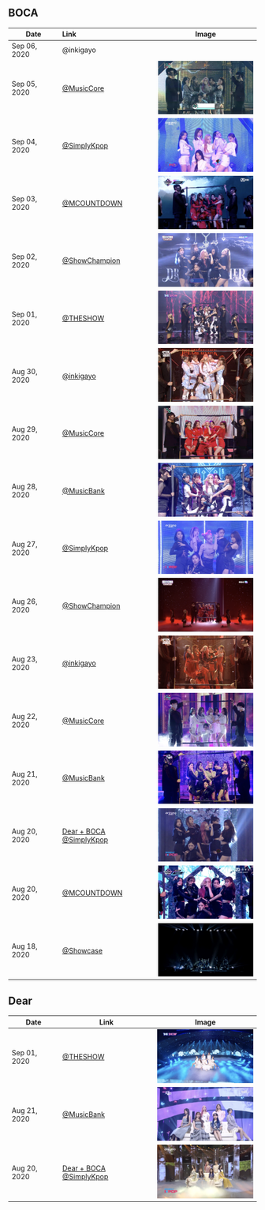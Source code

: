 ## BOCA

| Date         | Link                                                    |                            Image                             |
| ------------ | :------------------------------------------------------ | :----------------------------------------------------------: |
| Sep 06, 2020 | @inkigayo                                               |                                                              |
| Sep 05, 2020 | [@MusicCore](https://youtu.be/zdWr1mzAuaE)              | <img src="img/20200905_MusicCore.png" alt="20200905_MusicCore" style="zoom: 20%;" /> |
| Sep 04, 2020 | [@SimplyKpop](https://youtu.be/HXgnhKt_3d8)             | <img src="img/20200904_SimplyKpop.png" alt="20200904_SimplyKpop" style="zoom:20%;" /> |
| Sep 03, 2020 | [@MCOUNTDOWN](https://youtu.be/FTDsc8fnsMU)             | <img src="img/20200903_MCOUNTDOWN.png" alt="20200903_MCOUNTDOWN" style="zoom:20%;" /> |
| Sep 02, 2020 | [@ShowChampion](https://youtu.be/4M2ssnpHSfc)           | <img src="img/20200902_ShowChampion.png" alt="20200902_ShowChampion" style="zoom:20%;" /> |
| Sep 01, 2020 | [@THESHOW](https://youtu.be/nCX3ahB90Bc)                | <img src="img/20200901_TheShow.png" alt="20200901_TheShow" style="zoom:20%;" /> |
| Aug 30, 2020 | [@inkigayo](https://youtu.be/HdBzPGt2xBI)               | <img src="img/20200830_inkigayo.png" alt="20200830_inkigayo" style="zoom:20%;" /> |
| Aug 29, 2020 | [@MusicCore](https://youtu.be/oHmYxzF2tAY)              | <img src="img/20200829_MusicCore.png" alt="20200829_MusicCore" style="zoom:20%;" /> |
| Aug 28, 2020 | [@MusicBank](https://youtu.be/4GWE0ZChUJI)              | <img src="img/20200828_MusicBank.png" alt="20200828_MusicBank" style="zoom:20%;" /> |
| Aug 27, 2020 | [@SimplyKpop](https://youtu.be/HiE-O78yOEY)             | <img src="img/20200827_SimplyKpop.png" alt="20200827_SimplyKpop" style="zoom:20%;" /> |
| Aug 26, 2020 | [@ShowChampion](https://youtu.be/B2lzNrSThwo)           | <img src="img/20200826_ShowChampion.png" alt="20200826_ShowChampion" style="zoom:20%;" /> |
| Aug 23, 2020 | [@inkigayo](https://youtu.be/5KdSL4r1L-w)               | <img src="img/20200823_inkigayo.png" alt="20200823_inkigayo" style="zoom:20%;" /> |
| Aug 22, 2020 | [@MusicCore](https://youtu.be/BXEHCpNLFRU)              | <img src="img/20200822_MusicCore.png" alt="20200822_MusicCore" style="zoom:20%;" /> |
| Aug 21, 2020 | [@MusicBank](https://youtu.be/ylf1mRoY2Zc)              | <img src="img/20200821_MusicBank.png" alt="20200821_MusicBank" style="zoom:20%;" /> |
| Aug 20, 2020 | [Dear + BOCA @SimplyKpop](https://youtu.be/niivrJ6m8Is) | <img src="img/20200820_SimplyKpop.png" alt="20200820_SimplyKpop" style="zoom:20%;" /> |
| Aug 20, 2020 | [@MCOUNTDOWN](https://youtu.be/8WKgZFdI3ic)             | <img src="img/20200820_MCOUNTDOWN.png" alt="20200820_MCOUNTDOWN" style="zoom:20%;" /> |
| Aug 18, 2020 | [@Showcase](https://youtu.be/WhskMAEaZFc)               | <img src="img/20200818_Showcase.png" alt="20200818_Showcase" style="zoom:20%;" /> |



## Dear

| Date         | Link                                                    | Image                                                        |
| ------------ | ------------------------------------------------------- | ------------------------------------------------------------ |
| Sep 01, 2020 | [@THESHOW](https://youtu.be/9ghYU0MBZ_g)                | <img src="img/20200901_TheShow_Dear.png" alt="20200901_TheShow_Dear" style="zoom:20%;" /> |
| Aug 21, 2020 | [@MusicBank](https://youtu.be/Jn8enTwPXJo)              | <img src="img/20200821_MusicBank_Dear.png" alt="20200821_MusicBank_Dear" style="zoom:20%;" /> |
| Aug 20, 2020 | [Dear + BOCA @SimplyKpop](https://youtu.be/niivrJ6m8Is) | <img src="img/20200820_SimplyKpop_Dear.png" alt="20200820_SimplyKpop_Dear" style="zoom:20%;" /> |
